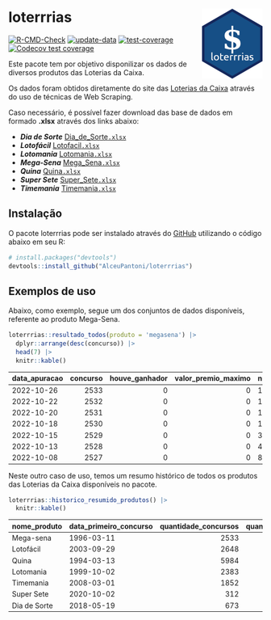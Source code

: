 
<!-- README.md is generated from README.Rmd. Please edit that file -->

# loterrrias <img src="man/figures/logo.png" align="right" height="139" />

<!-- badges: start -->

[![R-CMD-Check](https://github.com/AlceuPantoni/loterrrias/actions/workflows/R-CMD-check.yaml/badge.svg?branch=main)](https://github.com/AlceuPantoni/loterrrias/actions/workflows/R-CMD-check.yaml)
[![update-data](https://github.com/AlceuPantoni/loterrrias/actions/workflows/update-data.yaml/badge.svg)](https://github.com/AlceuPantoni/loterrrias/actions/workflows/update-data.yaml)
[![test-coverage](https://github.com/AlceuPantoni/loterrrias/actions/workflows/test-coverage.yaml/badge.svg?branch=main)](https://github.com/AlceuPantoni/loterrrias/actions/workflows/test-coverage.yaml)
[![Codecov test
coverage](https://codecov.io/gh/AlceuPantoni/loterrrias/branch/main/graph/badge.svg)](https://codecov.io/gh/AlceuPantoni/loterrrias?branch=main)
<!-- badges: end -->

Este pacote tem por objetivo disponilizar os dados de diversos produtos
das Loterias da Caixa.

Os dados foram obtidos diretamente do site das [Loterias da
Caixa](https://loterias.caixa.gov.br/Paginas/default.aspx) através do
uso de técnicas de Web Scraping.

Caso necessário, é possível fazer download das base de dados em formado
**.xlsx** através dos links abaixo:

  - ***Dia de Sorte***
    [Dia\_de\_Sorte`.xlsx`](https://raw.githubusercontent.com/AlceuPantoni/loterrrias/main/data-raw/resultados_diadesorte.xlsx)
  - ***Lotofácil***
    [Lotofacil`.xlsx`](https://raw.githubusercontent.com/AlceuPantoni/loterrrias/main/data-raw/resultados_lotofacil.xlsx)
  - ***Lotomania***
    [Lotomania`.xlsx`](https://raw.githubusercontent.com/AlceuPantoni/loterrrias/main/data-raw/resultados_lotomania.xlsx)
  - ***Mega-Sena***
    [Mega\_Sena`.xlsx`](https://raw.githubusercontent.com/AlceuPantoni/loterrrias/main/data-raw/resultados_megasena.xlsx)
  - ***Quina***
    [Quina`.xlsx`](https://raw.githubusercontent.com/AlceuPantoni/loterrrias/main/data-raw/resultados_quina.xlsx)
  - ***Super Sete***
    [Super\_Sete`.xlsx`](https://raw.githubusercontent.com/AlceuPantoni/loterrrias/main/data-raw/resultados_supersete.xlsx)
  - ***Timemania***
    [Timemania`.xlsx`](https://raw.githubusercontent.com/AlceuPantoni/loterrrias/main/data-raw/resultados_timemania.xlsx)

## Instalação

O pacote loterrrias pode ser instalado através do
[GitHub](https://github.com/) utilizando o código abaixo em seu R:

``` r
# install.packages("devtools")
devtools::install_github("AlceuPantoni/loterrrias")
```

## Exemplos de uso

Abaixo, como exemplo, segue um dos conjuntos de dados disponíveis,
referente ao produto Mega-Sena.

``` r
loterrrias::resultado_todos(produto = 'megasena') |> 
  dplyr::arrange(desc(concurso)) |> 
  head(7) |> 
  knitr::kable()
```

| data\_apuracao | concurso | houve\_ganhador | valor\_premio\_maximo | numeros\_sorteados | num\_1 | num\_2 | num\_3 | num\_4 | num\_5 | num\_6 |
| :------------- | -------: | --------------: | --------------------: | :----------------- | -----: | -----: | -----: | -----: | -----: | -----: |
| 2022-10-26     |     2533 |               0 |                     0 | 17;18;20;37;45;53  |     17 |     18 |     20 |     37 |     45 |     53 |
| 2022-10-22     |     2532 |               0 |                     0 | 10;14;17;18;23;30  |     10 |     14 |     17 |     18 |     23 |     30 |
| 2022-10-20     |     2531 |               0 |                     0 | 1;5;18;49;55;56    |      1 |      5 |     18 |     49 |     55 |     56 |
| 2022-10-18     |     2530 |               0 |                     0 | 14;17;18;28;30;44  |     14 |     17 |     18 |     28 |     30 |     44 |
| 2022-10-15     |     2529 |               0 |                     0 | 3;5;32;56;57;59    |      3 |      5 |     32 |     56 |     57 |     59 |
| 2022-10-13     |     2528 |               0 |                     0 | 4;15;22;53;56;60   |      4 |     15 |     22 |     53 |     56 |     60 |
| 2022-10-08     |     2527 |               0 |                     0 | 8;19;29;38;48;56   |      8 |     19 |     29 |     38 |     48 |     56 |

Neste outro caso de uso, temos um resumo histórico de todos os produtos
das Loterias da Caixa disponíveis no pacote.

``` r
loterrrias::historico_resumido_produtos() |> 
  knitr::kable()
```

| nome\_produto | data\_primeiro\_concurso | quantidade\_concursos | quantidade\_concursos\_com\_ganhador | percentual\_com\_ganhador | media\_premiacao | maior\_premio | menor\_premio | total\_dezenas\_sorteadas | numero\_mais\_sorteado | numero\_menos\_sorteado |
| :------------ | :----------------------- | --------------------: | -----------------------------------: | ------------------------: | ---------------: | ------------: | ------------: | ------------------------: | ---------------------: | ----------------------: |
| Mega-sena     | 1996-03-11               |                  2533 |                                  576 |                      0.23 |       22687477.0 |     289420865 |     348732.75 |                     15198 |                     53 |                      26 |
| Lotofácil     | 2003-09-29               |                  2648 |                                 2381 |                      0.90 |         889927.8 |       8227507 |      10712.22 |                     39720 |                     20 |                       8 |
| Quina         | 1994-03-13               |                  5984 |                                 2474 |                      0.41 |        3238419.0 |     579215957 |      14230.37 |                     29920 |                      4 |                      47 |
| Lotomania     | 1999-10-02               |                  2383 |                                  646 |                      0.27 |        2249820.4 |      37261930 |     109348.66 |                     47660 |                     47 |                      96 |
| Timemania     | 2008-03-01               |                  1852 |                                   68 |                      0.04 |       27234282.4 |     818652938 |     164711.44 |                     12964 |                     21 |                      53 |
| Super Sete    | 2020-10-02               |                   312 |                                   18 |                      0.06 |        2458611.5 |       7786503 |     124747.77 |                      2184 |                      9 |                       1 |
| Dia de Sorte  | 2018-05-19               |                   673 |                                  235 |                      0.35 |         806334.9 |       3770060 |      59101.35 |                      4711 |                     10 |                       1 |
